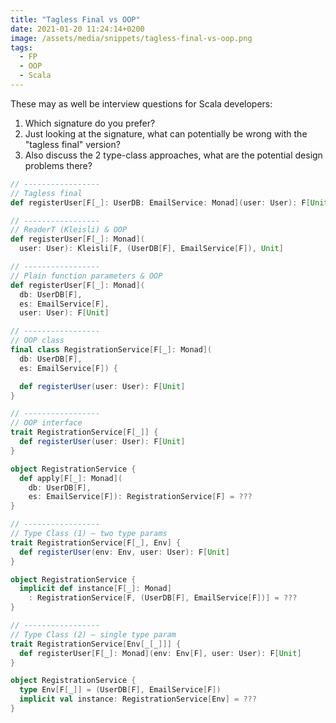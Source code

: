 ```yaml
---
title: "Tagless Final vs OOP"
date: 2021-01-20 11:24:14+0200
image: /assets/media/snippets/tagless-final-vs-oop.png
tags: 
  - FP
  - OOP
  - Scala
---
```


These may as well be interview questions for Scala developers:

1. Which signature do you prefer? 
2. Just looking at the signature, what can potentially be wrong with the "tagless final" version?
3. Also discuss the 2 type-class approaches, what are the potential design problems there?

```scala
// -----------------
// Tagless final
def registerUser[F[_]: UserDB: EmailService: Monad](user: User): F[Unit]

// -----------------
// ReaderT (Kleisli) & OOP
def registerUser[F[_]: Monad](
  user: User): Kleisli[F, (UserDB[F], EmailService[F]), Unit]

// -----------------
// Plain function parameters & OOP
def registerUser[F[_]: Monad](
  db: UserDB[F], 
  es: EmailService[F],
  user: User): F[Unit]

// -----------------
// OOP class
final class RegistrationService[F[_]: Monad](
  db: UserDB[F], 
  es: EmailService[F]) {

  def registerUser(user: User): F[Unit]
}

// -----------------
// OOP interface
trait RegistrationService[F[_]] {
  def registerUser(user: User): F[Unit]
}

object RegistrationService {
  def apply[F[_]: Monad](
    db: UserDB[F], 
    es: EmailService[F]): RegistrationService[F] = ???
}

// -----------------
// Type Class (1) — two type params
trait RegistrationService[F[_], Env] {
  def registerUser(env: Env, user: User): F[Unit]
}

object RegistrationService {
  implicit def instance[F[_]: Monad]
    : RegistrationService[F, (UserDB[F], EmailService[F])] = ???
}

// -----------------
// Type Class (2) — single type param
trait RegistrationService[Env[_[_]]] {
  def registerUser[F[_]: Monad](env: Env[F], user: User): F[Unit]
}

object RegistrationService {
  type Env[F[_]] = (UserDB[F], EmailService[F])
  implicit val instance: RegistrationService[Env] = ???
}
```
